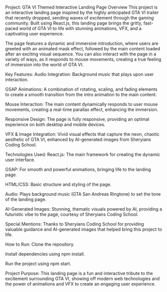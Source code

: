 Project: GTA VI Themed Interactive Landing Page
Overview
This project is an interactive landing page inspired by the highly anticipated GTA VI trailer that recently dropped, sending waves of excitement through the gaming community. Built using React.js, this landing page brings the gritty, fast-paced world of GTA VI to life with stunning animations, VFX, and a captivating user experience.

The page features a dynamic and immersive introduction, where users are greeted with an animated mask effect, followed by the main content loaded after an exciting visual sequence. You can also interact with the page in a variety of ways, as it responds to mouse movements, creating a true feeling of immersion into the world of GTA VI.

Key Features:
Audio Integration: Background music that plays upon user interaction.

GSAP Animations: A combination of rotating, scaling, and fading elements to create a smooth transition from the intro animation to the main content.

Mouse Interaction: The main content dynamically responds to user mouse movements, creating a real-time parallax effect, enhancing the immersion.

Responsive Design: The page is fully responsive, providing an optimal experience on both desktop and mobile devices.

VFX & Image Integration: Vivid visual effects that capture the neon, chaotic aesthetic of GTA VI, enhanced by AI-generated images from Sheryians Coding School.

Technologies Used:
React.js: The main framework for creating the dynamic user interface.

GSAP: For smooth and powerful animations, bringing life to the landing page.

HTML/CSS: Basic structure and styling of the page.

Audio: Plays background music (GTA San Andreas Ringtone) to set the tone of the landing page.

AI-Generated Images: Stunning, thematic visuals powered by AI, providing a futuristic vibe to the page, courtesy of Sheryians Coding School.

Special Mentions:
Thanks to Sheryians Coding School for providing valuable guidance and AI-generated images that helped bring this project to life.

How to Run:
Clone the repository.

Install dependencies using npm install.

Run the project using npm start.

Project Purpose:
This landing page is a fun and interactive tribute to the excitement surrounding GTA VI, showing off modern web technologies and the power of animations and VFX to create an engaging user experience.
